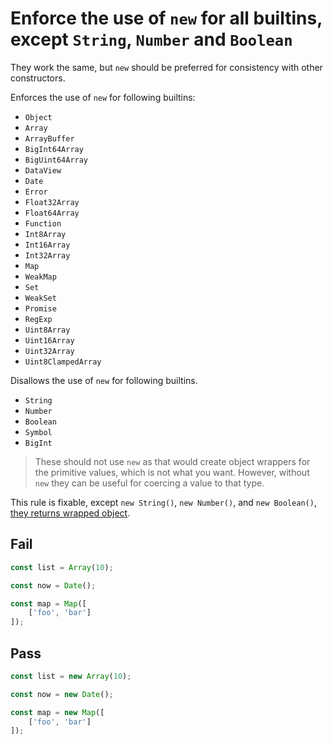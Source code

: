# Enforce the use of `new` for all builtins, except `String`, `Number` and `Boolean`

They work the same, but `new` should be preferred for consistency with other constructors.

Enforces the use of `new` for following builtins:

- `Object`
- `Array`
- `ArrayBuffer`
- `BigInt64Array`
- `BigUint64Array`
- `DataView`
- `Date`
- `Error`
- `Float32Array`
- `Float64Array`
- `Function`
- `Int8Array`
- `Int16Array`
- `Int32Array`
- `Map`
- `WeakMap`
- `Set`
- `WeakSet`
- `Promise`
- `RegExp`
- `Uint8Array`
- `Uint16Array`
- `Uint32Array`
- `Uint8ClampedArray`

Disallows the use of `new` for following builtins.

- `String`
- `Number`
- `Boolean`
- `Symbol`
- `BigInt`

> These should not use `new` as that would create object wrappers for the primitive values, which is not what you want. However, without `new` they can be useful for coercing a value to that type.

This rule is fixable, except `new String()`, `new Number()`, and `new Boolean()`, [they returns wrapped object](https://developer.mozilla.org/en-US/docs/Web/JavaScript/Reference/Global_Objects/String#String_primitives_and_String_objects).

## Fail

```js
const list = Array(10);
```

```js
const now = Date();
```

```js
const map = Map([
	['foo', 'bar']
]);
```

## Pass

```js
const list = new Array(10);
```

```js
const now = new Date();
```

```js
const map = new Map([
	['foo', 'bar']
]);
```
